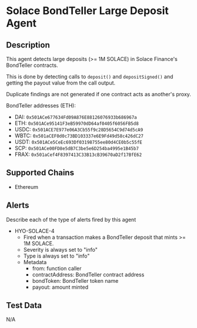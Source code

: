 # Solace BondTeller Large Deposit Agent

## Description

This agent detects large deposits (>= 1M SOLACE) in Solace Finance's BondTeller contracts.

This is done by detecting calls to `deposit()` and `depositSigned()` and getting the payout value from the call output.

Duplicate findings are not generated if one contract acts as another's proxy.

BondTeller addresses (ETH):
- DAI: `0x501ACe677634Fd09A876E88126076933b686967a`
- ETH: `0x501ACe95141F3eB59970dD64af0405f6056FB5d8`
- USDC: `0x501ACE7E977e06A3Cb55f9c28D5654C9d74d5cA9`
- WBTC: `0x501aCEF0d0c73BD103337e6E9Fd49d58c426dC27`
- USDT: `0x501ACe5CeEc693Df03198755ee80d4CE0b5c55fE`
- SCP: `0x501ACe00FD8e5dB7C3be5e6D254ba4995e1B45b7`
- FRAX: `0x501aCef4F8397413C33B13cB39670aD2f17BfE62`

## Supported Chains

- Ethereum

## Alerts

Describe each of the type of alerts fired by this agent

- HYO-SOLACE-4
  - Fired when a transaction makes a BondTeller deposit that mints >= 1M SOLACE.
  - Severity is always set to "info"
  - Type is always set to "info"
  - Metadata
    - from: function caller
    - contractAddress: BondTeller contract address
    - bondToken: BondTeller token name
    - payout: amount minted

## Test Data

N/A
